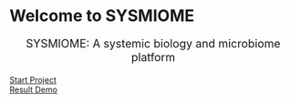 
<h1>Welcome to SYSMIOME</h1>
<p style="text-align:center;font-size:1.4em">SYSMIOME: A systemic biology and microbiome platform</p>

<div class="row">
    <div class="col-12 col-sm-6 col-md-6">
        <a href="upload" class="btn btn-primary btn-lg float-right">Start Project</a>
    </div>
    <div class="col-12 col-sm-6 col-md-6">
        <a href="result" class="btn btn-secondary btn-lg">Result Demo</a>
    </div>  
</div>
